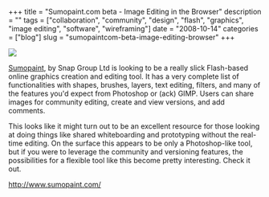 +++
title = "Sumopaint.com beta - Image Editing in the Browser"
description = ""
tags = ["collaboration", "community", "design", "flash", "graphics", "image editing", "software", "wireframing"]
date = "2008-10-14"
categories = ["blog"]
slug = "sumopaintcom-beta-image-editing-browser"
+++



  <div class="notebook-screenshot"><a href="http://www.sumopaint.com/"><img src="//konigi.com/media/bluga/wt48f4b57bab96e_0.jpg"/></a></div><p><a href="http://www.sumopaint.com/">Sumopaint</a>, by Snap Group Ltd is looking to be a really slick Flash-based online graphics creation and editing tool. It has a very complete list of functionalities with shapes, brushes, layers, text editing, filters, and many of the features you'd expect from Photoshop or (ack) GIMP. Users can share images for community editing, create and view versions, and add comments. </p>
<p>This looks like it might turn out to be an excellent resource for those looking at doing things like shared whiteboarding and prototyping without the real-time editing. On the surface this appears to be only a Photoshop-like tool, but if you were to leverage the community and versioning features, the possibilities for a flexible tool like this become pretty interesting. Check it out.</p>
    
  <a href="http://www.sumopaint.com/">http://www.sumopaint.com/</a>
